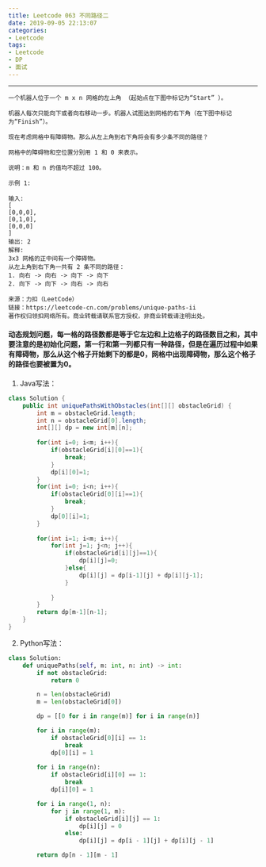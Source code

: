 ```yaml
---
title: Leetcode 063 不同路径二
date: 2019-09-05 22:13:07
categories:
- Leetcode
tags:
- Leetcode
- DP
- 面试
---
```


---
    一个机器人位于一个 m x n 网格的左上角 （起始点在下图中标记为“Start” ）。

    机器人每次只能向下或者向右移动一步。机器人试图达到网格的右下角（在下图中标记为“Finish”）。

    现在考虑网格中有障碍物。那么从左上角到右下角将会有多少条不同的路径？

    网格中的障碍物和空位置分别用 1 和 0 来表示。

    说明：m 和 n 的值均不超过 100。

    示例 1:

    输入:
    [
    [0,0,0],
    [0,1,0],
    [0,0,0]
    ]
    输出: 2
    解释:
    3x3 网格的正中间有一个障碍物。
    从左上角到右下角一共有 2 条不同的路径：
    1. 向右 -> 向右 -> 向下 -> 向下
    2. 向下 -> 向下 -> 向右 -> 向右

    来源：力扣（LeetCode）
    链接：https://leetcode-cn.com/problems/unique-paths-ii
    著作权归领扣网络所有。商业转载请联系官方授权，非商业转载请注明出处。


#### 动态规划问题，每一格的路径数都是等于它左边和上边格子的路径数目之和，其中要注意的是初始化问题，第一行和第一列都只有一种路径，但是在遍历过程中如果有障碍物，那么从这个格子开始剩下的都是0，网格中出现障碍物，那么这个格子的路径也要被置为0。


1. Java写法：
```java
class Solution {
    public int uniquePathsWithObstacles(int[][] obstacleGrid) {
        int m = obstacleGrid.length;
        int n = obstacleGrid[0].length;
        int[][] dp = new int[m][n];
        
        for(int i=0; i<m; i++){
            if(obstacleGrid[i][0]==1){
                break;
            }
            dp[i][0]=1;
        }
        for(int i=0; i<n; i++){
            if(obstacleGrid[0][i]==1){
                break;
            }
            dp[0][i]=1;
        }
        
        for(int i=1; i<m; i++){
            for(int j=1; j<n; j++){
                if(obstacleGrid[i][j]==1){
                    dp[i][j]=0;
                }else{
                    dp[i][j] = dp[i-1][j] + dp[i][j-1];
                }
                
            }
        }
        return dp[m-1][n-1];
    }
}
```

2. Python写法：
```python
class Solution:
    def uniquePaths(self, m: int, n: int) -> int:
        if not obstacleGrid:
            return 0

        n = len(obstacleGrid)
        m = len(obstacleGrid[0])

        dp = [[0 for i in range(m)] for i in range(n)]

        for i in range(m):
            if obstacleGrid[0][i] == 1:
                break
            dp[0][i] = 1
            
        for i in range(n):
            if obstacleGrid[i][0] == 1:
                break
            dp[i][0] = 1

        for i in range(1, n):
            for j in range(1, m):
                if obstacleGrid[i][j] == 1:
                    dp[i][j] = 0
                else:
                    dp[i][j] = dp[i - 1][j] + dp[i][j - 1]

        return dp[n - 1][m - 1]
```   

